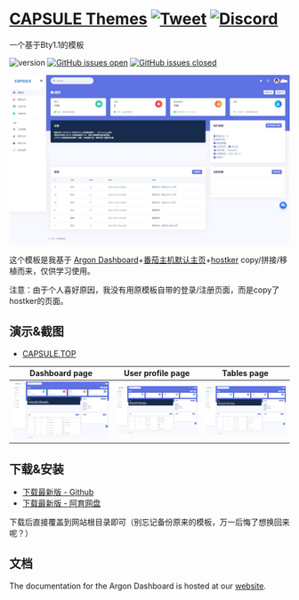 # [CAPSULE Themes](http://demos.creative-tim.com/argon-dashboard/pages/dashboard.html?ref=readme-ad2) [![Tweet](https://img.shields.io/twitter/url/http/shields.io.svg?style=social&logo=twitter)](https://twitter.com/dogewp) [![Discord](https://badgen.net/badge/icon/discord?icon=discord&label)](#)

一个基于Bty1.1的模板

![version](https://img.shields.io/badge/version-1.0-blue.svg) [![GitHub issues open](https://img.shields.io/github/issues/7doger/CAPSULE_Themes.svg)](https://github.com/7doger/CAPSULE_Themes/issues?q=is%3Aopen+is%3Aissue) [![GitHub issues closed](https://img.shields.io/github/issues-closed-raw/7doger/CAPSULE_Themes.svg)](https://github.com/7doger/CAPSULE_Themes/issues?q=is%3Aissue+is%3Aclosed)

![Image](https://raw.githubusercontent.com/7doger/CAPSULE_Themes/main/Preview.jpeg)

这个模板是我基于 [Argon Dashboard](https://github.com/creativetimofficial/argon-dashboard-laravel)+[番茄主机默认主页](https://github.com/MercyCloudTeam/TomatoIDC)+[hostker](https://www.hostker.com/) copy/拼接/移植而来，仅供学习使用。

注意：由于个人喜好原因，我没有用原模板自带的登录/注册页面，而是copy了hostker的页面。


## 演示&截图



- [CAPSULE.TOP](https://capsule.top)


| Dashboard page | User profile page | Tables page  |
| --- | --- | ---  |
| ![前台首页](https://raw.githubusercontent.com/7doger/CAPSULE_Themes/main/Preview.jpeg) | ![后台首页](https://raw.githubusercontent.com/7doger/CAPSULE_Themes/main/Preview.jpeg) | ![Tables pages](https://raw.githubusercontent.com/7doger/CAPSULE_Themes/main/Preview.jpeg)


## 下载&安装

- [下载最新版 -  Github](https://github.com/7doger/CAPSULE_Themes/releases)
- [下载最新版 - 阿育网盘](https://drive.ubi.plus/s/90TV)


下载后直接覆盖到网站根目录即可（别忘记备份原来的模板，万一后悔了想换回来呢？）


## 文档

The documentation for the Argon Dashboard is hosted at our [website](https://www.yuque.com/7doger/Themes).

